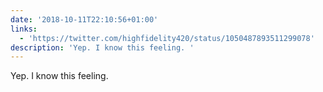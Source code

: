 ```yaml
---
date: '2018-10-11T22:10:56+01:00'
links:
  - 'https://twitter.com/highfidelity420/status/1050487893511299078'
description: 'Yep. I know this feeling. '
---
```

Yep. I know this feeling. 
